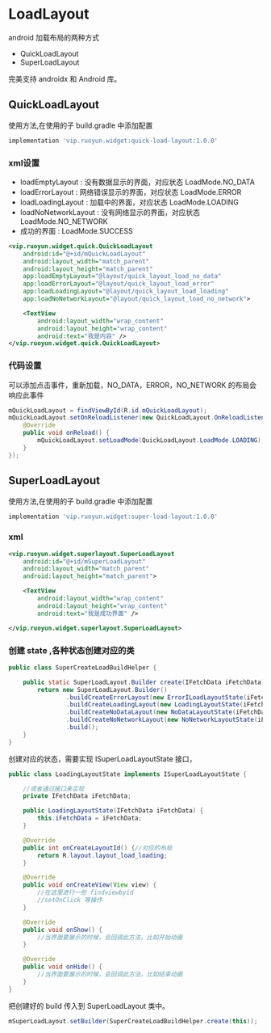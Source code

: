 # LoadLayout
android 加载布局的两种方式

- QuickLoadLayout
- SuperLoadLayout

完美支持 androidx 和 Android 库。

## QuickLoadLayout

使用方法,在使用的子 build.gradle 中添加配置
```groovy
implementation 'vip.ruoyun.widget:quick-load-layout:1.0.0'
```

### xml设置
- loadEmptyLayout : 没有数据显示的界面，对应状态 LoadMode.NO_DATA
- loadErrorLayout : 网络错误显示的界面，对应状态 LoadMode.ERROR
- loadLoadingLayout : 加载中的界面，对应状态 LoadMode.LOADING
- loadNoNetworkLayout : 没有网络显示的界面，对应状态 LoadMode.NO_NETWORK
- 成功的界面 : LoadMode.SUCCESS

```xml
<vip.ruoyun.widget.quick.QuickLoadLayout
    android:id="@+id/mQuickLoadLayout"
    android:layout_width="match_parent"
    android:layout_height="match_parent"
    app:loadEmptyLayout="@layout/quick_layout_load_no_data"
    app:loadErrorLayout="@layout/quick_layout_load_error"
    app:loadLoadingLayout="@layout/quick_layout_load_loading"
    app:loadNoNetworkLayout="@layout/quick_layout_load_no_network">

    <TextView
        android:layout_width="wrap_content"
        android:layout_height="wrap_content"
        android:text="我是内容" />
</vip.ruoyun.widget.quick.QuickLoadLayout>
```

### 代码设置

可以添加点击事件，重新加载，NO_DATA，ERROR，NO_NETWORK 的布局会响应此事件
```java
mQuickLoadLayout = findViewById(R.id.mQuickLoadLayout);
mQuickLoadLayout.setOnReloadListener(new QuickLoadLayout.OnReloadListener() {
    @Override
    public void onReload() {
        mQuickLoadLayout.setLoadMode(QuickLoadLayout.LoadMode.LOADING);
    }
});
```

## SuperLoadLayout

使用方法,在使用的子 build.gradle 中添加配置
```groovy
implementation 'vip.ruoyun.widget:super-load-layout:1.0.0'
```

### xml
```xml
<vip.ruoyun.widget.superlayout.SuperLoadLayout
    android:id="@+id/mSuperLoadLayout"
    android:layout_width="match_parent"
    android:layout_height="match_parent">

    <TextView
        android:layout_width="wrap_content"
        android:layout_height="wrap_content"
        android:text="我是成功界面" />

</vip.ruoyun.widget.superlayout.SuperLoadLayout>
```

### 创建 state ,各种状态创建对应的类
```java
public class SuperCreateLoadBuildHelper {

    public static SuperLoadLayout.Builder create(IFetchData iFetchData) {
        return new SuperLoadLayout.Builder()
                .buildCreateErrorLayout(new ErrorILoadLayoutState(iFetchData))//网络错误
                .buildCreateLoadingLayout(new LoadingLayoutState(iFetchData))//加载中
                .buildCreateNoDataLayout(new NoDataLayoutState(iFetchData))//没有数据
                .buildCreateNoNetworkLayout(new NoNetworkLayoutState(iFetchData))//没有网络
                .build();
    }
}
```

创建对应的状态，需要实现 ISuperLoadLayoutState 接口，

```java
public class LoadingLayoutState implements ISuperLoadLayoutState {

    //或者通过接口来实现
    private IFetchData iFetchData;

    public LoadingLayoutState(IFetchData iFetchData) {
        this.iFetchData = iFetchData;
    }

    @Override
    public int onCreateLayoutId() {//对应的布局
        return R.layout.layout_load_loading;
    }

    @Override
    public void onCreateView(View view) {
        //在这里进行一些 findviewbyid
        //setOnClick 等操作
    }

    @Override
    public void onShow() {
        //当界面要展示的时候，会回调此方法，比如开始动画
    }

    @Override
    public void onHide() {
        //当界面要展示的时候，会回调此方法，比如结束动画
    }
}

```

把创建好的 build 传入到 SuperLoadLayout 类中。
```java
mSuperLoadLayout.setBuilder(SuperCreateLoadBuildHelper.create(this));
```
